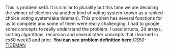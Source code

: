 This is problem set3. It is similar to plurality but this time we are deciding the winner of election via another kind of voting system known as a ranked-choice voting system(aka tideman). This problem has several functions for us to complete and some of them were really challenging. I had to google some concepts to really understand the problem.
I used structs, 2d arrays, sorting algorithms, recursion and several other concepts that i learned in cs50 week3 and prior.
**You can see problem definition here:**[CS50-TIDEMAN](https://cs50.harvard.edu/x/2023/psets/3/tideman/#usage)
